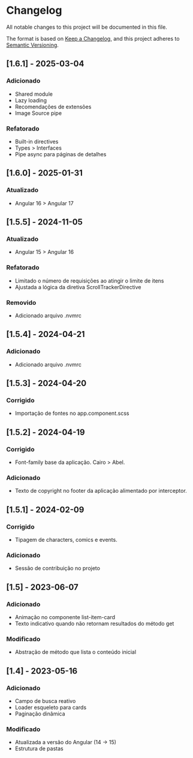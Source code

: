 # Changelog

All notable changes to this project will be documented in this file.

The format is based on [Keep a Changelog](https://keepachangelog.com/en/1.1.0/),
and this project adheres to [Semantic Versioning](https://semver.org/spec/v2.0.0.html).

## [1.6.1] - 2025-03-04
### Adicionado
- Shared module
- Lazy loading
- Recomendações de extensões
- Image Source pipe

### Refatorado
- Built-in directives
- Types > Interfaces
- Pipe async para páginas de detalhes

## [1.6.0] - 2025-01-31
### Atualizado
- Angular 16 > Angular 17

## [1.5.5] - 2024-11-05
### Atualizado
- Angular 15 > Angular 16

### Refatorado
- Limitado o número de requisições ao atingir o limite de itens
- Ajustada a lógica da diretiva ScrollTrackerDirective

### Removido
- Adicionado arquivo .nvmrc


## [1.5.4] - 2024-04-21
### Adicionado
- Adicionado arquivo .nvmrc


## [1.5.3] - 2024-04-20
### Corrigido
- Importação de fontes no app.component.scss


## [1.5.2] - 2024-04-19
### Corrigido
- Font-family base da aplicação. Cairo > Abel.

### Adicionado
- Texto de copyright no footer da aplicação alimentado por interceptor.


## [1.5.1] - 2024-02-09
### Corrigido
- Tipagem de characters, comics e events.

### Adicionado
- Sessão de contribuição no projeto

## [1.5] - 2023-06-07
### Adicionado
- Animação no componente list-item-card
- Texto indicativo quando não retornam resultados do método get

### Modificado
- Abstração de método que lista o conteúdo inicial

## [1.4] - 2023-05-16

### Adicionado

- Campo de busca reativo
- Loader esqueleto para cards
- Paginação dinâmica

### Modificado

- Atualizada a versão do Angular (14 -> 15)
- Estrutura de pastas
